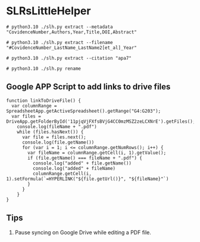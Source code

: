 # SLRsLittleHelper

```
# python3.10 ./slh.py extract --metadata "CovidenceNumber,Authors,Year,Title,DOI,Abstract"
```

```
# python3.10 ./slh.py extract --filename "#CovidenceNumber_LastName_LastName2[et_al]_Year"
```

```
# python3.10 ./slh.py extract --citation "apa7"
```

```
# python3.10 ./slh.py rename
```

## Google APP Script to add links to drive files

```
function linkToDriveFile() {
  var columnRange = SpreadsheetApp.getActiveSpreadsheet().getRange("G4:G203");
  var files = DriveApp.getFolderById('11pjqVjFXfsBVjG4CC0mzMSZ2zeLCXNrE').getFiles();
    console.log(fileName + ".pdf")
    while (files.hasNext()) {
      var file = files.next();
      console.log(file.getName())
      for (var i = 1; i <= columnRange.getNumRows(); i++) {
        var fileName = columnRange.getCell(i, 1).getValue();
        if (file.getName() === fileName + ".pdf") {
          console.log("added" + file.getName())
          console.log("added" + fileName)
          columnRange.getCell(i, 1).setFormula(`=HYPERLINK("${file.getUrl()}", "${fileName}"`)
        }
      }
    }
}
```

## Tips
1. Pause syncing on Google Drive while editing a PDF file.
